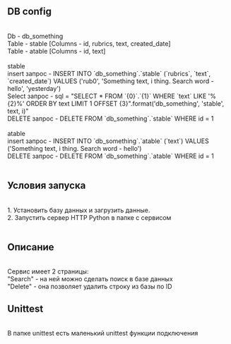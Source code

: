 <h2>DB config</h2><br>
Db - db_something<br>
Table - stable [Columns - id, rubrics, text, created_date]<br>
Table - atable [Columns - id, text]<br>
<br>
stable<br>
insert запрос - INSERT INTO `db_something`.`stable` (`rubrics`, `text`, `created_date`) VALUES ('rub0', 'Something text, i thing. Search word - hello', 'yesterday')<br>
Select запрос - sql = "SELECT * FROM `{0}`.`{1}` WHERE `text` LIKE '%{2}%' ORDER BY text LIMIT 1 OFFSET {3}".format('db_something', 'stable', text, i)"<br>
DELETE запрос - DELETE FROM `db_something`.`stable` WHERE id = 1<br>
<br>
atable<br>
insert запрос - INSERT INTO `db_something`.`atable` (`text`) VALUES ('Something text, i thing. Search word - hello')<br>
DELETE запрос - DELETE FROM `db_something`.`atable` WHERE id = 1<br>
<br>
<h2>Условия запуска</h2><br>
1. Установить базу данных и загрузить данные.<br>
2. Запустить сервер HTTP Python в папке с сервисом<br>
<br>
<h2>Описание</h2><br>
  Сервис имеет 2 страницы: <br> "Search" - на ней можно сделать поиск в базе данных<br>
                            "Delete" - она позволяет удалить строку из базы по ID<br>
                            
<h2>Unittest</h2><br>
В папке unittest есть маленький unittest функции подключения 
